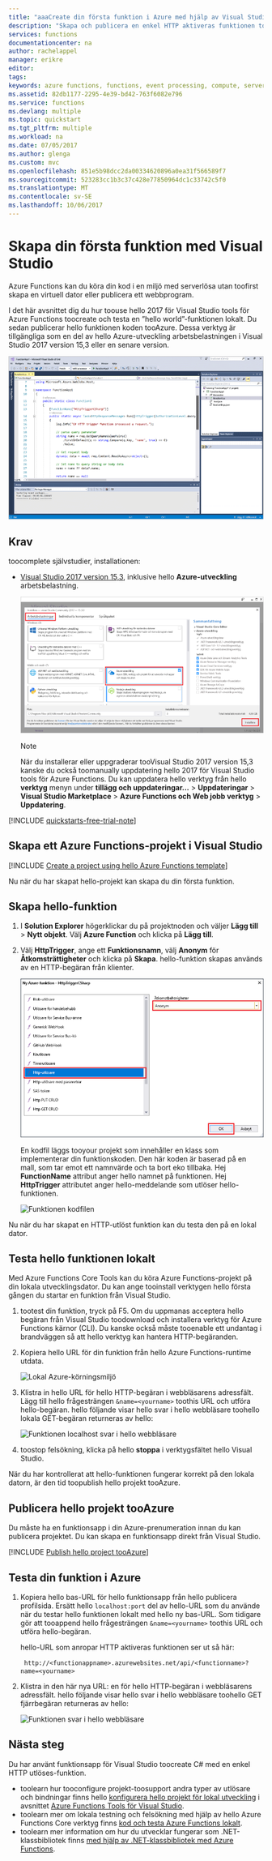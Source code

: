 ```yaml
---
title: "aaaCreate din första funktion i Azure med hjälp av Visual Studio | Microsoft Docs"
description: "Skapa och publicera en enkel HTTP aktiveras funktionen tooAzure med hjälp av Azure Functions verktyg för Visual Studio."
services: functions
documentationcenter: na
author: rachelappel
manager: erikre
editor: 
tags: 
keywords: azure functions, functions, event processing, compute, serverless architecture
ms.assetid: 82db1177-2295-4e39-bd42-763f6082e796
ms.service: functions
ms.devlang: multiple
ms.topic: quickstart
ms.tgt_pltfrm: multiple
ms.workload: na
ms.date: 07/05/2017
ms.author: glenga
ms.custom: mvc
ms.openlocfilehash: 851e5b98dcc2da00334620896a0ea31f566589f7
ms.sourcegitcommit: 523283cc1b3c37c428e77850964dc1c33742c5f0
ms.translationtype: MT
ms.contentlocale: sv-SE
ms.lasthandoff: 10/06/2017
---
```

# <a name="create-your-first-function-using-visual-studio"></a>Skapa din första funktion med Visual Studio

Azure Functions kan du köra din kod i en miljö med serverlösa utan toofirst skapa en virtuell dator eller publicera ett webbprogram.

I det här avsnittet dig du hur toouse hello 2017 för Visual Studio tools för Azure Functions toocreate och testa en ”hello world”-funktionen lokalt. Du sedan publicerar hello funktionen koden tooAzure. Dessa verktyg är tillgängliga som en del av hello Azure-utveckling arbetsbelastningen i Visual Studio 2017 version 15,3 eller en senare version.

![Azure Functions-kod i ett Visual Studio-projekt](./media/functions-create-your-first-function-visual-studio/functions-vstools-intro.png)

## <a name="prerequisites"></a>Krav

toocomplete självstudier, installationen:

* [Visual Studio 2017 version 15,3](https://www.visualstudio.com/vs/preview/), inklusive hello **Azure-utveckling** arbetsbelastning.

    ![Installera Visual Studio 2017 med hello Azure-utveckling arbetsbelastning](./media/functions-create-your-first-function-visual-studio/functions-vs-workloads.png)
    
    >[!NOTE]  
    När du installerar eller uppgraderar tooVisual Studio 2017 version 15,3 kanske du också toomanually uppdatering hello 2017 för Visual Studio tools för Azure Functions. Du kan uppdatera hello verktyg från hello **verktyg** menyn under **tillägg och uppdateringar...**   >  **Uppdateringar** > **Visual Studio Marketplace** > **Azure Functions och Web jobb verktyg**  >  **Uppdatering**. 

[!INCLUDE [quickstarts-free-trial-note](../../includes/quickstarts-free-trial-note.md)] 

## <a name="create-an-azure-functions-project-in-visual-studio"></a>Skapa ett Azure Functions-projekt i Visual Studio

[!INCLUDE [Create a project using hello Azure Functions template](../../includes/functions-vstools-create.md)]

Nu när du har skapat hello-projekt kan skapa du din första funktion.

## <a name="create-hello-function"></a>Skapa hello-funktion

1. I **Solution Explorer** högerklickar du på projektnoden och väljer **Lägg till** > **Nytt objekt**. Välj **Azure Function** och klicka på **Lägg till**.

2. Välj **HttpTrigger**, ange ett **Funktionsnamn**, välj **Anonym** för **Åtkomsträttigheter** och klicka på **Skapa**. hello-funktion skapas används av en HTTP-begäran från klienter. 

    ![Skapa en ny Azure Function](./media/functions-create-your-first-function-visual-studio/functions-vstools-add-new-function-2.png)

    En kodfil läggs tooyour projekt som innehåller en klass som implementerar din funktionskoden. Den här koden är baserad på en mall, som tar emot ett namnvärde och ta bort eko tillbaka. Hej **FunctionName** attribut anger hello namnet på funktionen. Hej **HttpTrigger** attributet anger hello-meddelande som utlöser hello-funktionen. 

    ![Funktionen kodfilen](./media/functions-create-your-first-function-visual-studio/functions-code-page.png)

Nu när du har skapat en HTTP-utlöst funktion kan du testa den på en lokal dator.

## <a name="test-hello-function-locally"></a>Testa hello funktionen lokalt

Med Azure Functions Core Tools kan du köra Azure Functions-projekt på din lokala utvecklingsdator. Du kan ange tooinstall verktygen hello första gången du startar en funktion från Visual Studio.  

1. tootest din funktion, tryck på F5. Om du uppmanas acceptera hello begäran från Visual Studio toodownload och installera verktyg för Azure Functions kärnor (CLI).  Du kanske också måste tooenable ett undantag i brandväggen så att hello verktyg kan hantera HTTP-begäranden.

2. Kopiera hello URL för din funktion från hello Azure Functions-runtime utdata.  

    ![Lokal Azure-körningsmiljö](./media/functions-create-your-first-function-visual-studio/functions-vstools-f5.png)

3. Klistra in hello URL för hello HTTP-begäran i webbläsarens adressfält. Lägg till hello frågesträngen `&name=<yourname>` toothis URL och utföra hello-begäran. hello följande visar hello svar i hello webbläsare toohello lokala GET-begäran returneras av hello: 

    ![Funktionen localhost svar i hello webbläsare](./media/functions-create-your-first-function-visual-studio/functions-test-local-browser.png)

4. toostop felsökning, klicka på hello **stoppa** i verktygsfältet hello Visual Studio.

När du har kontrollerat att hello-funktionen fungerar korrekt på den lokala datorn, är den tid toopublish hello projekt tooAzure.

## <a name="publish-hello-project-tooazure"></a>Publicera hello projekt tooAzure

Du måste ha en funktionsapp i din Azure-prenumeration innan du kan publicera projektet. Du kan skapa en funktionsapp direkt från Visual Studio.

[!INCLUDE [Publish hello project tooAzure](../../includes/functions-vstools-publish.md)]

## <a name="test-your-function-in-azure"></a>Testa din funktion i Azure

1. Kopiera hello bas-URL för hello funktionsapp från hello publicera profilsida. Ersätt hello `localhost:port` del av hello-URL som du använde när du testar hello funktionen lokalt med hello ny bas-URL. Som tidigare gör att tooappend hello frågesträngen `&name=<yourname>` toothis URL och utföra hello-begäran.

    hello-URL som anropar HTTP aktiveras funktionen ser ut så här:

        http://<functionappname>.azurewebsites.net/api/<functionname>?name=<yourname> 

2. Klistra in den här nya URL: en för hello HTTP-begäran i webbläsarens adressfält. hello följande visar hello svar i hello webbläsare toohello GET fjärrbegäran returneras av hello: 

    ![Funktionen svar i hello webbläsare](./media/functions-create-your-first-function-visual-studio/functions-test-remote-browser.png)
 
## <a name="next-steps"></a>Nästa steg

Du har använt funktionsapp för Visual Studio toocreate C# med en enkel HTTP utlöses-funktion. 

+ toolearn hur tooconfigure projekt-toosupport andra typer av utlösare och bindningar finns hello [konfigurera hello projekt för lokal utveckling](functions-develop-vs.md#configure-the-project-for-local-development) i avsnittet [Azure Functions Tools för Visual Studio](functions-develop-vs.md).
+ toolearn mer om lokala testning och felsökning med hjälp av hello Azure Functions Core verktyg finns [kod och testa Azure Functions lokalt](functions-run-local.md). 
+ toolearn mer information om hur du utvecklar fungerar som .NET-klassbibliotek finns [med hjälp av .NET-klassbibliotek med Azure Functions](functions-dotnet-class-library.md). 

